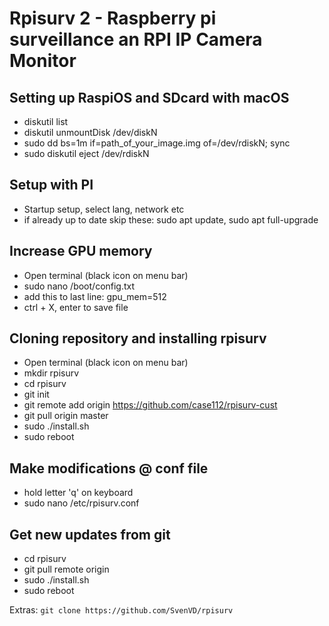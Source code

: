 # Rpisurv 2 - Raspberry pi surveillance an RPI IP Camera Monitor

## Setting up RaspiOS and SDcard with macOS
- diskutil list
- diskutil unmountDisk /dev/diskN
- sudo dd bs=1m if=path_of_your_image.img of=/dev/rdiskN; sync
- sudo diskutil eject /dev/rdiskN


## Setup with PI
- Startup setup, select lang, network etc
- if already up to date skip these: sudo apt update, sudo apt full-upgrade

## Increase GPU memory
- Open terminal (black icon on menu bar)
- sudo nano /boot/config.txt
- add this to last line: gpu_mem=512
- ctrl + X, enter to save file


## Cloning repository and installing rpisurv
- Open terminal (black icon on menu bar)
- mkdir rpisurv
- cd rpisurv
- git init
- git remote add origin https://github.com/case112/rpisurv-cust
- git pull origin master
- sudo ./install.sh
- sudo reboot

## Make modifications @ conf file
- hold letter 'q' on keyboard
- sudo nano /etc/rpisurv.conf

## Get new updates from git
- cd rpisurv
- git pull remote origin
- sudo ./install.sh
- sudo reboot





Extras: `git clone https://github.com/SvenVD/rpisurv`

